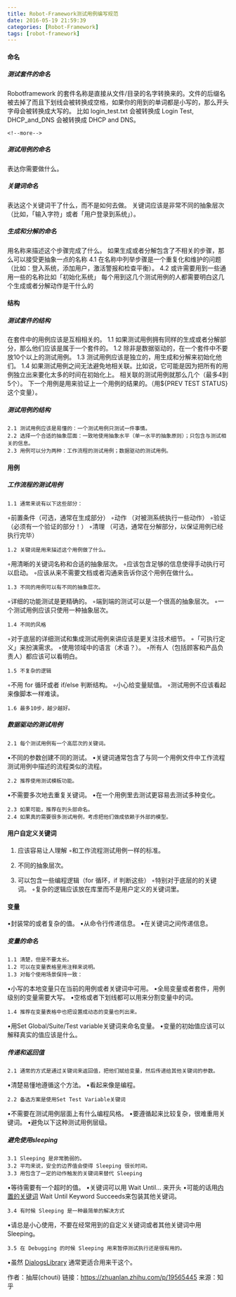 ```yaml
---
title: Robot-Framework测试用例编写规范
date: 2016-05-19 21:59:39
categories: [Robot-Framework]
tags: [robot-framework]
---
```


#### 命名
##### 测试套件的命名
Robotframework 的套件名称是直接从文件/目录的名字转换来的。文件的后缀名被去掉了而且下划线会被转换成空格，如果你的用到的单词都是小写的，那么开头字母会被转换成大写的。
比如 login_test.txt 会被转换成 Login Test, DHCP_and_DNS 会被转换成 DHCP and DNS。

    <!--more-->

##### 测试用例的命名
表达你需要做什么。

##### 关键词命名
表达这个关键词干了什么，而不是如何去做。
关键词应该是非常不同的抽象层次（比如，「输入字符」或者「用户登录到系统」）。

##### 生成和分解的命名
用名称来描述这个步骤完成了什么。
如果生成或者分解包含了不相关的步骤，那么可以接受更抽象一点的名称
    4.1 在名称中列举步骤是一个重复化和维护的问题（比如：登入系统，添加用户，激活警报和检查平衡）。
    4.2 或许需要用到一些通用一些的名称比如「初始化系统」
每个用到这几个测试用例的人都需要明白这几个生成或者分解动作是干什么的

#### 结构
##### 测试套件的结构
在套件中的用例应该是互相相关的。
    1.1 如果测试用例拥有同样的生成或者分解部分，那么他们应该是属于一个套件的。
    1.2 除非是数据驱动的，在一个套件中不要放10个以上的测试用例。
    1.3 测试用例应该是独立的，用生成和分解来初始化他们。
    1.4 如果测试用例之间无法避免地相关联。比如说，它可能是因为把所有的用例独立出来要化太多的时间在初始化上。
        相关联的测试用例就那么几个（最多4到5个）。
        下一个用例是用来验证上一个用例的结果的。（用${PREV TEST STATUS} 这个变量）。

##### 测试用例的结构
    2.1 测试用例应该是易懂的：一个测试用例只测试一件事情。
    2.2 选择一个合适的抽象层面：一致地使用抽象水平（单一水平的抽象原则）；只包含与测试相关的信息。
    2.3 用例可以分为两种：工作流程的测试用例；数据驱动的测试用例。

#### 用例
##### 工作流程的测试用例
    1.1 通常来说有以下这些部分：
◦前置条件（可选，通常在生成部分）
◦动作 （对被测系统执行一些动作）
◦验证 （必须有一个验证的部分！）
◦清理 （可选，通常在分解部分，以保证用例已经执行完毕）

    1.2 关键词是用来描述这个用例做了什么。
◦用清晰的关键词名称和合适的抽象层次。
◦应该包含足够的信息使得手动执行可以启动。
◦应该从来不需要文档或者沟通来告诉你这个用例在做什么。

    1.3 不同的用例可以有不同的抽象层次。
◦详细的功能测试是更精确的。
◦端到端的测试可以是一个很高的抽象层次。
◦一个测试用例应该只使用一种抽象层次。

    1.4 不同的风格
◦对于底层的详细测试和集成测试用例来讲应该是更关注技术细节。
◦「可执行定义」来扮演需求。
◦使用领域中的语言（术语？）。
◦所有人（包括顾客和产品负责人）都应该可以看明白。

    1.5 不复杂的逻辑
◦不用 for 循环或者 if/else 判断结构。
◦小心给变量赋值。
◦测试用例不应该看起来像脚本一样难读。

    1.6 最多10步，越少越好。

##### 数据驱动的测试用例
    2.1 每个测试用例有一个高层次的关键词。
•不同的参数创建不同的测试。
•关键词通常包含了与同一个用例文件中工作流程测试用例中描述的流程类似的流程。

    2.2 推荐使用测试模板功能。
•不需要多次地去重复关键词。
•在一个用例里去测试更容易去测试多种变化。

    2.3 如果可能，推荐在列头部命名。
    2.4 如果真的需要很多测试用例，考虑把他们做成依赖于外部的模型。

#### 用户自定义关键词
1. 应该容易让人理解
◦和工作流程测试用例一样的标准。

2. 不同的抽象层次。
3. 可以包含一些编程逻辑（for 循环，if 判断这些）
◦特别对于底层的的关键词。
◦复杂的逻辑应该放在库里而不是用户定义的关键词里。

#### 变量
•封装常的或者复杂的值。
•从命令行传递信息。
•在关键词之间传递信息。
##### 变量的命名
    1.1 清楚，但是不要太长。
    1.2 可以在变量表格里用注释来说明。
    1.3 对每个使用场景保持一致：
•小写的本地变量只在当前的用例或者关键词中可用。
•全局变量或者套件，用例级别的变量需要大写。
•空格或者下划线都可以用来分割变量中的词。

    1.4 推荐在变量表格中也把设置成动态的变量也列出来。
•用Set Global/Suite/Test variable关键词来命名变量。
•变量的初始值应该可以解释真实的值应该是什么。

##### 传递和返回值
    2.1 通常的方式是通过关键词来返回值，把他们赋给变量，然后传递给其他关键词的参数。
•清楚易懂地遵循这个方法。
•看起来像是编程。

    2.2 备选方案是使用Set Test Variable关键词
•不需要在测试用例层面上有什么编程风格。
•要遵循起来比较复杂，很难重用关键词。
•避免以下这种测试用例层级。

##### 避免使用sleeping
    3.1 Sleeping 是非常脆弱的。
    3.2 平均来说，安全的边界值会使得 Sleeping 很长时间。
    3.3 用包含了一定的动作触发的关键词来替代 Sleeping
•等待需要有一个超时的值。
•关键词可以用 Wait Until… 来开头
•可能的话用[内置的关键词](https://code.google.com/p/robotframework/wiki/BuiltInLibrary) Wait Until Keyword Succeeds来包装其他关键词。

    3.4 有时候 Sleeping 是一种最简单的解决方式
•请总是小心使用，不要在经常用到的自定义关键词或者其他关键词中用 Sleeping。

    3.5 在 Debugging 的时候 Sleeping 用来暂停测试执行还是很有用的。
•虽然 [DialogsLibrary](https://code.google.com/p/robotframework/wiki/DialogsLibrary) 通常更适合用来干这个。



作者：抽屉(chouti)
链接：https://zhuanlan.zhihu.com/p/19565445
来源：知乎
